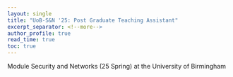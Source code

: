 ```yaml
---
layout: single
title: "UoB-S&N '25: Post Graduate Teaching Assistant"
excerpt_separator: <!--more-->
author_profile: true
read_time: true
toc: true
---
```


Module Security and Networks (25 Spring) at the University of Birmingham

<!--more-->
